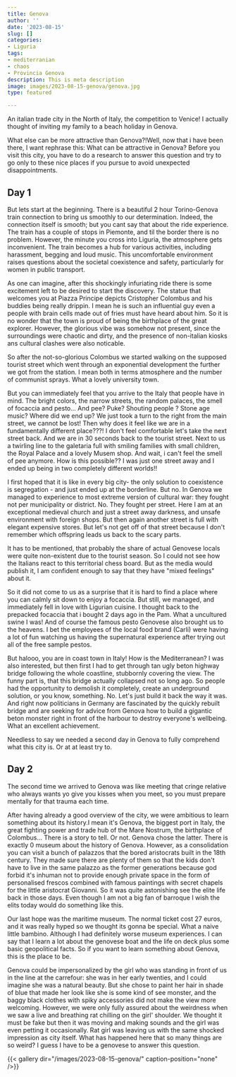 ```yaml
---
title: Genova
author: ''
date: '2023-08-15'
slug: []
categories: 
- Liguria
tags: 
- mediterranian
- chaos
- Provincia Genova
description: This is meta description
image: images/2023-08-15-genova/genova.jpg
type: featured

---
```


An italian trade city in the North of Italy, the competition to Venice! I actually thought of inviting my family to a beach holiday in Genova.

What else can be more attractive than Genova?!Well, now that i have been there,  I want rephrase this: What can be attractive in Genova? Before you visit this city, you have to do a research to answer this question and try to go only to these nice places if you pursue to avoid unexpected disappointments.

## Day 1

But lets start at the beginning. There is a beautiful 2 hour Torino-Genova train connection to bring us smoothly to our determination. Indeed, the connection itself is smooth; but you cant say that about the ride experience. The train has a couple of stops in Piemonte, and til the border there is no problem. However, the minute you cross into Liguria, the atmosphere gets inconvenient. The train becomes a hub for various activities, including harassment, begging and loud music. This uncomfortable environment raises questions about the societal coexistence and safety, particularly for women in public transport.

As one can imagine, after this shockingly infuriating ride there is some excitement left to be desired to start the discovery. The statue that welcomes you at Piazza Principe depicts Cristopher Colombus and his buddies being really drippin. I mean he is such an influential guy even a people with brain cells made out of fries must have heard about him. So it is no wonder that the town is proud of being the birthplace of the great explorer. However, the glorious vibe was somehow not present, since the surroundings were chaotic and dirty, and the presence of non-italian kiosks ans cultural clashes were also noticable.


So after the not-so-glorious Colombus we started walking on the supposed tourist street which went through an exponential development the further we got from the station. I mean both in terms atmosphere and the number of communist sprays. What a lovely university town.

But you can immediately feel that you arrive to the Italy that people have in mind. The bright colors, the narrow streets, the random palaces, the smell of focaccia and pesto... And pee? Puke? Shouting people ? Stone age music? Where did we end up? We just took a turn to the right from the main street, we cannot be lost! Then why does it feel like we are in a fundamentally different place???! I don't feel comfortable let's take the next street back. And we are in 30 seconds back to the tourist street. Next to us a twirling line to the galetaria full with smiling families with small children, the Royal Palace and a lovely Musem shop.  And wait, i can't feel the smell of pee anymore. How is this possible?? I was just one street away and I ended up being in two completely different worlds!! 

I first hoped that it is like in every big city- the only solution to coexistence is segregation - and just ended up at the borderline. But no. In Genova we managed to experience to most extreme version of cultural war: they fought not per municipality or district. No. They fought per street. Here I am at an exceptional medieval church and just a street away darkness, and unsafe environment with foreign shops. But then again another street is full with elegant expensive stores. But let's not get off of that street because I don't remember which offspring leads us back to the scary parts.

It has to be mentioned, that probably the share of actual Genovese locals were quite non-existent due to the tourist season. So I could not see how the Italians react to this territorial chess board. But as the media would publish it, I am confident enough to say that they have "mixed feelings" about it.

So it did not come to us as a surprise that it is hard to find a place where you can calmly sit down to enjoy a focaccia. But still, we managed, and immediately fell in love with Ligurian cuisine. I thought back to the prepacked focaccia that i bought 2 days ago in the Pam. What a uncultured swine I was! And of course the famous pesto Genovese also brought us to the heavens. I bet the employees of the local food brand (Carli) were having a lot of fun watching us having the supernatural experience after trying out all of the free sample pestos.

But halooo, you are in coast town in Italy! How is the Mediterranean? I was also interested, but then first I had to get through tan ugly beton highway bridge following the whole coastline, stubbornly covering the view. The funny part is, that this bridge actually collapsed not so long ago. So people had the opportunity to demolish it completely, create an underground solution, or you know, something. No. Let's just build it back the way it was. And right now politicians in Germany are fascinated by the quickly rebuilt bridge and are seeking for advice from Genova how to build a gigantic beton monster right in front of the harbour to destroy everyone's wellbeing. What an excellent achievement.


Needless to say we needed a second day in Genova to fully comprehend what this city is. Or at at least try to.

## Day 2

The second time we arrived to Genova was like meeting that cringe relative who always wants yo give you kisses when you meet, so you must prepare mentally for that trauma each time.


After having already a good overview of the city, we were ambitious to learn something about its history.I mean it's Genova, the biggest port in Italy, the great fighting power and trade hub of the Mare Nostrum, the birthplace of Colombus... There is a story to tell. Or not. Genova chose the latter. There is exactly 0 museum about the history of Genova. However, as a consolidation you can visit a bunch of palazzos that the bored aristocrats built in the 18th century. They made sure there are plenty of them so that the kids don't have to live in the same palazzo as the former generations because god forbid it's inhuman not to provide enough private space in the form of personalised frescos combined with famous paintings with secret chapels for the little aristocrat Giovanni. So it was quite astonishing see the elite life back in those days. Even though I am not a big fan of barroque I wish the elits today would do something like this.


Our last hope was the maritime museum. The normal ticket cost 27 euros, and it was really hyped so we thought its gonna be special. What a naive little bambino. Although I had definitely worse museum experiences. I can say that I learn a lot about the genovese boat and the life on deck plus some basic geopolitical facts. So if you want to learn something about Genova, this is the place to be.

Genova could be impersonalized by the girl who was standing in front of us in the line at the carrefour: she was in her early twenties, and I could imagine she was a natural beauty. But she chose to paint her hair in shade of blue that made her look like she is some kind of see monster, and the baggy black clothes with spiky accessories did not make the view more welcoming. However, we were only fully assured about the weirdness when we saw a live and breathing rat chilling on the girl' shoulder. We thought it must be fake but then it was moving and making sounds and the girl was even petting it occasionally. Rat girl was leaving us with the same shocked impression as city itself. What has happened here that so many things are so weird? I guess I have to be a genovese to answer this question.

{{< gallery dir="/images/2023-08-15-genova/" caption-position="none" />}}
